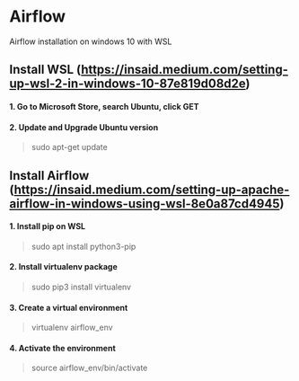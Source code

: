 # Airflow
Airflow installation on windows 10 with WSL

## Install WSL (https://insaid.medium.com/setting-up-wsl-2-in-windows-10-87e819d08d2e)
#### 1. Go to Microsoft Store, search Ubuntu, click GET

#### 2. Update and Upgrade Ubuntu version
> sudo apt-get update

## Install Airflow (https://insaid.medium.com/setting-up-apache-airflow-in-windows-using-wsl-8e0a87cd4945)
#### 1. Install pip on WSL
> sudo apt install python3-pip

#### 2. Install virtualenv package
> sudo pip3 install virtualenv

#### 3. Create a virtual environment
> virtualenv airflow_env

#### 4. Activate the environment
> source airflow_env/bin/activate

